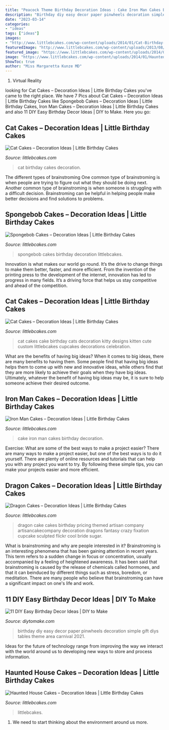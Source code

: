 ```yaml
---
title: "Peacock Theme Birthday Decoration Ideas : Cake Iron Man Cakes Birthday Decoration"
description: "Birthday diy easy decor paper pinwheels decoration simple gift diys tables theme area carnival 2021"
date: "2023-03-14"
categories:
- "ideas"
tags: ["ideas"]
images:
- "http://www.littlebcakes.com/wp-content/uploads/2014/01/Cat-Birthday-Cakes-Pictures-768x1024.jpg"
featuredImage: "http://www.littlebcakes.com/wp-content/uploads/2013/08/Dragon-Cake-Ideas-768x1024.jpg"
featured_image: "https://www.littlebcakes.com/wp-content/uploads/2014/01/Haunted-House-Cake-Images.jpg"
image: "https://www.littlebcakes.com/wp-content/uploads/2014/01/Haunted-House-Cake-Images.jpg"
ShowToc: true
author: "Miss Margaretta Kunze MD"
---
```



1. Virtual Reality 

	

		
looking for Cat Cakes – Decoration Ideas | Little Birthday Cakes you've came to the right place. We have 7 Pics about Cat Cakes – Decoration Ideas | Little Birthday Cakes like Spongebob Cakes – Decoration Ideas | Little Birthday Cakes, Iron Man Cakes – Decoration Ideas | Little Birthday Cakes and also 11 DIY Easy Birthday Decor Ideas | DIY to Make. Here you go:
		
    
## Cat Cakes – Decoration Ideas | Little Birthday Cakes

<img loading=lazy src="http://www.littlebcakes.com/wp-content/uploads/2014/01/Cat-Birthday-Cakes-Pictures-768x1024.jpg" onerror="this.onerror=null;this.src='https://tse4.mm.bing.net/th?id=OIP.DtKoUJYBVFrINkH6MsDqZAHaJ4&amp;pid=15.1';" alt="Cat Cakes – Decoration Ideas | Little Birthday Cakes">

_Source: littlebcakes.com_

>cat birthday cakes decoration. 

	

The different types of brainstroming
One common type of brainstroming is when people are trying to figure out what they should be doing next. Another common type of brainstroming is when someone is struggling with a difficult decision. Brainstroming can be helpful in helping people make better decisions and find solutions to problems.

    
## Spongebob Cakes – Decoration Ideas | Little Birthday Cakes

<img loading=lazy src="http://www.littlebcakes.com/wp-content/uploads/2013/08/Spongebob-Birthday-Cakes.jpg" onerror="this.onerror=null;this.src='https://tse3.mm.bing.net/th?id=OIP.TxXzLd2sRevZpt4Ukv5PhQHaJ4&amp;pid=15.1';" alt="Spongebob Cakes – Decoration Ideas | Little Birthday Cakes">

_Source: littlebcakes.com_

>spongebob cakes birthday decoration littlebcakes. 

	

Innovation is what makes our world go round. It’s the drive to change things to make them better, faster, and more efficient. From the invention of the printing press to the development of the internet, innovation has led to progress in many fields. It’s a driving force that helps us stay competitive and ahead of the competition.

    
## Cat Cakes – Decoration Ideas | Little Birthday Cakes

<img loading=lazy src="https://www.littlebcakes.com/wp-content/uploads/2014/01/Cat-Cakes-768x1024.jpg" onerror="this.onerror=null;this.src='https://tse1.mm.bing.net/th?id=OIP.jbRD8EuJdDobZfYOERjOagHaJ4&amp;pid=15.1';" alt="Cat Cakes – Decoration Ideas | Little Birthday Cakes">

_Source: littlebcakes.com_

>cat cakes cake birthday cats decoration kitty designs kitten cute custom littlebcakes cupcakes decorations celebration. 

	

What are the benefits of having big ideas?
When it comes to big ideas, there are many benefits to having them. Some people find that having big ideas helps them to come up with new and innovative ideas, while others find that they are more likely to achieve their goals when they have big ideas. Ultimately, whatever the benefit of having big ideas may be, it is sure to help someone achieve their desired outcome.

    
## Iron Man Cakes – Decoration Ideas | Little Birthday Cakes

<img loading=lazy src="http://www.littlebcakes.com/wp-content/uploads/2014/01/Iron-Man-Cake-Ideas.jpg" onerror="this.onerror=null;this.src='https://tse4.mm.bing.net/th?id=OIP._CtdlnvCvYU7K9LmkrNM3QHaJ4&amp;pid=15.1';" alt="Iron Man Cakes – Decoration Ideas | Little Birthday Cakes">

_Source: littlebcakes.com_

>cake iron man cakes birthday decoration. 

	

Exercise: What are some of the best ways to make a project easier?
There are many ways to make a project easier, but one of the best ways is to do it yourself. There are plenty of online resources and tutorials that can help you with any project you want to try. By following these simple tips, you can make your projects easier and more efficient.

    
## Dragon Cakes – Decoration Ideas | Little Birthday Cakes

<img loading=lazy src="http://www.littlebcakes.com/wp-content/uploads/2013/08/Dragon-Cake-Ideas-768x1024.jpg" onerror="this.onerror=null;this.src='https://tse3.mm.bing.net/th?id=OIP.6EzWnMsvQmK5Ole4vHvxHAHaJ4&amp;pid=15.1';" alt="Dragon Cakes – Decoration Ideas | Little Birthday Cakes">

_Source: littlebcakes.com_

>dragon cake cakes birthday pricing themed artisan company artisancakecompany decoration dragons fantasy crazy fixation cupcake sculpted flickr cool bride sugar. 

	

What is brainstroming and why are people interested in it?
Brainstroming is an interesting phenomena that has been gaining attention in recent years. This term refers to a sudden change in focus or concentration, usually accompanied by a feeling of heightened awareness. It has been said that brainstroming is caused by the release of chemicals called hormones, and that it can beinduced by different things such as stress, boredom, or meditation. There are many people who believe that brainstroming can have a significant impact on one's life and work.

    
## 11 DIY Easy Birthday Decor Ideas | DIY To Make

<img loading=lazy src="http://www.diytomake.com/wp-content/uploads/2015/09/Paper-Pinwheels.jpg" onerror="this.onerror=null;this.src='https://tse2.mm.bing.net/th?id=OIP.CQBf9e4IF1bsfxFDGHhjygHaLI&amp;pid=15.1';" alt="11 DIY Easy Birthday Decor Ideas | DIY to Make">

_Source: diytomake.com_

>birthday diy easy decor paper pinwheels decoration simple gift diys tables theme area carnival 2021. 

	

Ideas for the future of technology range from improving the way we interact with the world around us to developing new ways to store and process information.

    
## Haunted House Cakes – Decoration Ideas | Little Birthday Cakes

<img loading=lazy src="https://www.littlebcakes.com/wp-content/uploads/2014/01/Haunted-House-Cake-Images.jpg" onerror="this.onerror=null;this.src='https://tse3.mm.bing.net/th?id=OIP.79qyNmKyFWRtCuJzuQdXVgHaJ4&amp;pid=15.1';" alt="Haunted House Cakes – Decoration Ideas | Little Birthday Cakes">

_Source: littlebcakes.com_

>littlebcakes. 

	

1. We need to start thinking about the environment around us more.

